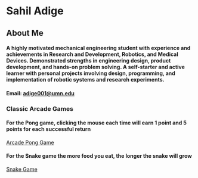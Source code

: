 # Sahil Adige

## About Me
#### A highly motivated mechanical engineering student with experience and achievements in Research and Development, Robotics, and Medical Devices. Demonstrated strengths in engineering design, product development, and hands-on problem solving. A self-starter and active learner with personal projects involving design, programming, and implementation of robotic systems and research experiments.

#### Email: adige001@umn.edu

### Classic Arcade Games
#### For the Pong game, clicking the mouse each time will earn 1 point and 5 points for each successful return
[Arcade Pong Game](https://sahiladige.github.io/Portfolio/UpdatedPong/)

#### For the Snake game the more food you eat, the longer the snake will grow
[Snake Game](https://sahiladige.github.io/Portfolio/SnakeFinal/)
